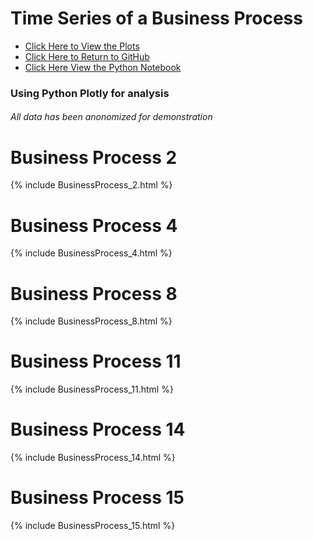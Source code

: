 # Time Series of a Business Process
- <a href='https://tydatasci.github.io/Timeseries-ofaBusinessProcess/'>Click Here to View the Plots</a>
- <a href='https://github.com/TyDataSci/Timeseries-ofaBusinessProcess'>Click Here to Return to GitHub</a>
- <a href='https://github.com/TyDataSci/Timeseries-ofaBusinessProcess/blob/main/processTimeseries_anon.ipynb'>Click Here View the Python Notebook</a>


### Using Python Plotly for analysis
###### All data has been anonomized for demonstration

# Business Process 2
{% include BusinessProcess_2.html %}
# Business Process 4
{% include BusinessProcess_4.html %}
# Business Process 8
{% include BusinessProcess_8.html %}
# Business Process 11
{% include BusinessProcess_11.html %}
# Business Process 14
{% include BusinessProcess_14.html %}
# Business Process 15
{% include BusinessProcess_15.html %}

